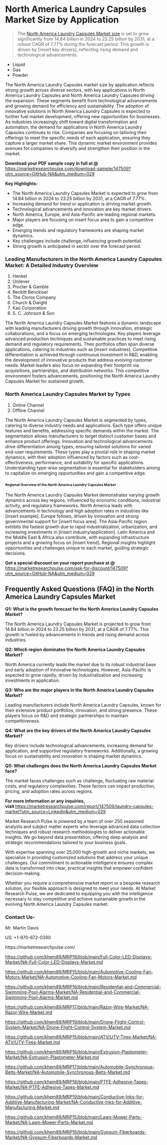 <h1>North America Laundry Capsules Market&nbsp;Size by Application</h1><blockquote><p>The <a href="https://marketresearchpulse.com/download-sample/147509?utm_source=GitHub-NA&amp;utm_medium=029">North America Laundry Capsules Market size</a> is set to grow significantly from 14.84 billion in 2024 to 23.25 billion by 2031, at a robust CAGR of 7.77% during the forecast period. This growth is driven by [insert key drivers], reflecting rising demand and technological advancements.</p></blockquote><ul><li>Liquid<li> Gas<li> Powder</li></ul><p>The North America Laundry Capsules market size by application reflects strong growth across diverse sectors, with key applications in North America Laundry Capsules and North America Laundry Capsules driving the expansion. These segments benefit from technological advancements and growing demand for efficiency and sustainability. The adoption of innovative solutions in North America Laundry Capsules is expected to further fuel market development, offering new opportunities for businesses. As industries increasingly shift toward digital transformation and automation, the demand for applications in North America Laundry Capsules continues to rise. Companies are focusing on tailoring their offerings to meet the specific needs of each application, ensuring they capture a larger market share. This dynamic market environment provides avenues for companies to diversify and strengthen their position in the market.</p><p><strong>Download your PDF sample copy in full at @ </strong><a href="https://marketresearchpulse.com/download-sample/147509?utm_source=GitHub-NA&amp;utm_medium=029">https://marketresearchpulse.com/download-sample/147509?utm_source=GitHub-NA&amp;utm_medium=029</a></p><p><strong>Key Highlights: </strong></p><ul><li>The North America Laundry Capsules Market is expected to grow from 14.84 billion in 2024 to 23.25 billion by 2031, at a CAGR of 7.77%.</li><li>Increasing demand for trend or application is driving market growth.</li><li>Technological advancements and innovation are key market drivers.</li><li>North America, Europe, and Asia-Pacific are leading regional markets.</li><li>Major players are focusing on insert focus area to gain a competitive edge.</li><li>Emerging trends and regulatory frameworks are shaping market dynamics.</li><li>Key challenges include challenge, influencing growth potential.</li><li>Strong growth is anticipated in sector over the forecast period.</li></ul><h3>Leading Manufacturers in the North America Laundry Capsules Market: A Detailed Industry Overview</h3><ol><li>Henkel</li><li>Unilever</li><li>Procter & Gamble</li><li>Reckitt Benckiser</li><li>The Clorox Company</li><li>Church & Dwight</li><li>Kao Corporation</li><li>S. C. Johnson & Son</li></ol><div class="flex max-w-full flex-col flex-grow"><div class="min-h-8 text-message flex w-full flex-col items-end gap-2 whitespace-normal break-words [.text-message+&amp;]:mt-5" dir="auto" data-message-author-role="assistant" data-message-id="fd8432e4-4910-450d-b182-61b7bfb0a01f" data-message-model-slug="gpt-4o"><div class="flex w-full flex-col gap-1 empty:hidden first:pt-[3px]"><div class="markdown prose w-full break-words dark:prose-invert light"><p>The North America Laundry Capsules Market features a dynamic landscape with leading manufacturers driving growth through innovation, strategic collaborations, and a focus on emerging technologies. Key players leverage advanced production techniques and sustainable practices to meet rising demand and regulatory requirements. Their portfolios often span diverse applications, catering to industries such as [insert industries]. Competitive differentiation is achieved through continuous investment in R&amp;D, enabling the development of innovative products that address evolving customer needs. Market leaders also focus on expanding their footprint via acquisitions, partnerships, and distribution networks. This competitive environment fosters advancements, positioning the North America Laundry Capsules Market for sustained growth.</p></div></div></div></div><h3>North America Laundry Capsules Market by Types</h3><ol><li>Online Channel<li> Offline Channel</li></ol><div class="flex max-w-full flex-col flex-grow"><div class="min-h-8 text-message flex w-full flex-col items-end gap-2 whitespace-normal break-words [.text-message+&amp;]:mt-5" dir="auto" data-message-author-role="assistant" data-message-id="084470be-0bb7-4664-bddf-5156b4f41249" data-message-model-slug="gpt-4o-mini"><div class="flex w-full flex-col gap-1 empty:hidden first:pt-[3px]"><div class="markdown prose w-full break-words dark:prose-invert light"><p>The North America Laundry Capsules Market is segmented by types, catering to diverse industry needs and applications. Each type offers unique features and benefits, addressing specific demands within the market. The segmentation allows manufacturers to target distinct customer bases and enhance product offerings. Innovation and technological advancements drive differentiation among types, ensuring tailored solutions for varied end-user requirements. These types play a pivotal role in shaping market dynamics, with their adoption influenced by factors such as cost-effectiveness, performance, and suitability for specific applications. Understanding type-wise segmentation is essential for stakeholders aiming to capitalize on emerging opportunities and gain a competitive edge.</p></div></div></div></div><h3><span style="font-size: 11px;">Regional Overview of the North America Laundry Capsules Market</span></h3><div class="flex max-w-full flex-col flex-grow"><div class="min-h-8 text-message flex w-full flex-col items-end gap-2 whitespace-normal break-words [.text-message+&amp;]:mt-5" dir="auto" data-message-author-role="assistant" data-message-id="e9038762-ce64-4e30-91c9-9bd413514231" data-message-model-slug="gpt-4o-mini"><div class="flex w-full flex-col gap-1 empty:hidden first:pt-[3px]"><div class="markdown prose w-full break-words dark:prose-invert light"><p>The North America Laundry Capsules Market demonstrates varying growth dynamics across key regions, influenced by economic conditions, industrial activity, and regulatory frameworks. North America leads with advancements in technology and high adoption rates in industries like [insert example]. Europe follows, driven by innovation and strong governmental support for [insert focus area]. The Asia-Pacific region exhibits the fastest growth due to rapid industrialization, urbanization, and increasing investments in [insert industry/application]. Latin America and the Middle East &amp; Africa also contribute, with expanding infrastructure projects and a growing focus on [insert trend]. Regional insights highlight opportunities and challenges unique to each market, guiding strategic decisions.</p></div></div></div></div><p><strong>Get a special discount on your report purchase at @ </strong><a href="https://marketresearchpulse.com/ask-for-discount/147509?utm_source=GitHub-NA&amp;utm_medium=029">https://marketresearchpulse.com/ask-for-discount/147509?utm_source=GitHub-NA&amp;utm_medium=029</a></p><h2>Frequently Asked Questions (FAQ) in the North America Laundry Capsules Market</h2><p><strong>Q1: What is the growth forecast for the North America Laundry Capsules Market?</strong></p><p>The North America Laundry Capsules Market is projected to grow from 14.84 billion in 2024 to 23.25 billion by 2031, at a CAGR of 7.77%. This growth is fueled by advancements in trends and rising demand across industries.</p><p><strong>Q2: Which region dominates the North America Laundry Capsules Market?</strong></p><p>North America currently leads the market due to its robust industrial base and early adoption of innovative technologies. However, Asia-Pacific is expected to grow rapidly, driven by industrialization and increasing investments in application.</p><p><strong>Q3: Who are the major players in the North America Laundry Capsules Market?</strong></p><p>Leading manufacturers include North America Laundry Capsules, known for their extensive product portfolios, innovation, and strong presence. These players focus on R&amp;D and strategic partnerships to maintain competitiveness.</p><p><strong>Q4: What are the key drivers of the North America Laundry Capsules Market?</strong></p><p>Key drivers include technological advancements, increasing demand for application, and supportive regulatory frameworks. Additionally, a growing focus on sustainability and innovation is shaping market dynamics.</p><p><strong>Q5: What challenges does the North America Laundry Capsules Market face?</strong></p><p>The market faces challenges such as challenge, fluctuating raw material costs, and regulatory complexities. These factors can impact production, pricing, and adoption rates across regions.</p><p><strong>For more information or any inquiries, visit&nbsp;</strong><a href="https://marketresearchpulse.com/report/147509/laundry-capsules-market?utm_source=Linkedin&utm_medium=029">https://marketresearchpulse.com/report/147509/laundry-capsules-market?utm_source=Linkedin&utm_medium=029</a></p><p>Market Research Pulse is powered by a team of over 250 seasoned analysts and subject matter experts who leverage advanced data collection techniques and robust research methodologies to deliver actionable insights. We go beyond data presentation, offering deep analysis and strategic recommendations tailored to your business goals.</p><p>With expertise spanning over 25,000 high-growth and niche markets, we specialize in providing customized solutions that address your unique challenges. Our commitment to actionable intelligence ensures complex data is transformed into clear, practical insights that empower confident decision-making.</p><p>Whether you require a comprehensive market report or a bespoke research solution, our flexible approach is designed to meet your needs. At Market Research Pulse, we are dedicated to equipping you with the intelligence necessary to stay competitive and achieve sustainable growth in the evolving North America Laundry Capsules market.</p><h3><strong>Contact Us-</strong></h3><p>Mr. Martin Davis</p><p>US: +1-970-672-0390</p><p>https://marketresearchpulse.com/</p><p><a href="https://github.com/khem89/MRP19/blob/main/Full-Color-LED-Displays-Market/NA-Full-Color-LED-Displays-Market.md">https://github.com/khem89/MRP19/blob/main/Full-Color-LED-Displays-Market/NA-Full-Color-LED-Displays-Market.md</a></p><p><a href="https://github.com/khem89/MRP15/blob/main/Automotive-Cooling-Fan-Motors-Market/NA-Automotive-Cooling-Fan-Motors-Market.md">https://github.com/khem89/MRP15/blob/main/Automotive-Cooling-Fan-Motors-Market/NA-Automotive-Cooling-Fan-Motors-Market.md</a></p><p><a href="https://github.com/khem89/MRP16/blob/main/Residential-and-Commercial-Swimming-Pool-Alarms-Market/NA-Residential-and-Commercial-Swimming-Pool-Alarms-Market.md">https://github.com/khem89/MRP16/blob/main/Residential-and-Commercial-Swimming-Pool-Alarms-Market/NA-Residential-and-Commercial-Swimming-Pool-Alarms-Market.md</a></p><p><a href="https://github.com/khem89/MRP17/blob/main/Razor-Wire-Market/NA-Razor-Wire-Market.md">https://github.com/khem89/MRP17/blob/main/Razor-Wire-Market/NA-Razor-Wire-Market.md</a></p><p><a href="https://github.com/khem89/MRP19/blob/main/Drone-Flight-Control-System-Market/NA-Drone-Flight-Control-System-Market.md">https://github.com/khem89/MRP19/blob/main/Drone-Flight-Control-System-Market/NA-Drone-Flight-Control-System-Market.md</a></p><p><a href="https://github.com/khem89/MRP15/blob/main/ATV/UTV-Tires-Market/NA-ATV/UTV-Tires-Market.md">https://github.com/khem89/MRP15/blob/main/ATV/UTV-Tires-Market/NA-ATV/UTV-Tires-Market.md</a></p><p><a href="https://github.com/khem89/MRP16/blob/main/Extrusion-Plastometer-Market/NA-Extrusion-Plastometer-Market.md">https://github.com/khem89/MRP16/blob/main/Extrusion-Plastometer-Market/NA-Extrusion-Plastometer-Market.md</a></p><p><a href="https://github.com/khem89/MRP17/blob/main/Automobile-Synchronous-Belts-Market/NA-Automobile-Synchronous-Belts-Market.md">https://github.com/khem89/MRP17/blob/main/Automobile-Synchronous-Belts-Market/NA-Automobile-Synchronous-Belts-Market.md</a></p><p><a href="https://github.com/khem89/MRP18/blob/main/PTFE-Adhesive-Tapes-Market/NA-PTFE-Adhesive-Tapes-Market.md">https://github.com/khem89/MRP18/blob/main/PTFE-Adhesive-Tapes-Market/NA-PTFE-Adhesive-Tapes-Market.md</a></p><p><a href="https://github.com/khem89/MRP19/blob/main/Conductive-Inks-for-Additive-Manufacturing-Market/NA-Conductive-Inks-for-Additive-Manufacturing-Market.md">https://github.com/khem89/MRP19/blob/main/Conductive-Inks-for-Additive-Manufacturing-Market/NA-Conductive-Inks-for-Additive-Manufacturing-Market.md</a></p><p><a href="https://github.com/khem89/MRP15/blob/main/Lawn-Mower-Parts-Market/NA-Lawn-Mower-Parts-Market.md">https://github.com/khem89/MRP15/blob/main/Lawn-Mower-Parts-Market/NA-Lawn-Mower-Parts-Market.md</a></p><p><a href="https://github.com/khem89/MRP16/blob/main/Gypsum-Fiberboards-Market/NA-Gypsum-Fiberboards-Market.md">https://github.com/khem89/MRP16/blob/main/Gypsum-Fiberboards-Market/NA-Gypsum-Fiberboards-Market.md</a></p>
